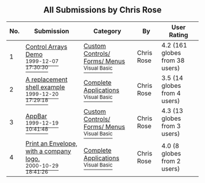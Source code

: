 ﻿<div align="center">

## All Submissions by Chris Rose

</div>

No.  | Submission | Category | By   | User Rating
---- | ---------- | -------- | ---- | -----------
1 | [Control Arrays Demo<br /><sup>1999-12-07 17:30:30</sup>](https://github.com/Planet-Source-Code/chris-rose-control-arrays-demo__1-4784) | [Custom Controls/ Forms/  Menus<br /><sup>Visual Basic</sup>](../ByCategory/custom-controls-forms-menus__1-4.md) | Chris Rose | 4.2 (161 globes from 38 users)
2 | [A replacement shell example<br /><sup>1999-12-20 17:29:18</sup>](https://github.com/Planet-Source-Code/chris-rose-a-replacement-shell-example__1-5017) | [Complete Applications<br /><sup>Visual Basic</sup>](../ByCategory/complete-applications__1-27.md) | Chris Rose | 3.5 (14 globes from 4 users)
3 | [AppBar<br /><sup>1999-12-19 10:41:48</sup>](https://github.com/Planet-Source-Code/chris-rose-appbar__1-4998) | [Custom Controls/ Forms/  Menus<br /><sup>Visual Basic</sup>](../ByCategory/custom-controls-forms-menus__1-4.md) | Chris Rose | 4.3 (13 globes from 3 users)
4 | [Print an Envelope, with a company logo\.<br /><sup>2000-10-29 18:41:26</sup>](https://github.com/Planet-Source-Code/chris-rose-print-an-envelope-with-a-company-logo__1-12385) | [Complete Applications<br /><sup>Visual Basic</sup>](../ByCategory/complete-applications__1-27.md) | Chris Rose | 4.0 (8 globes from 2 users)
